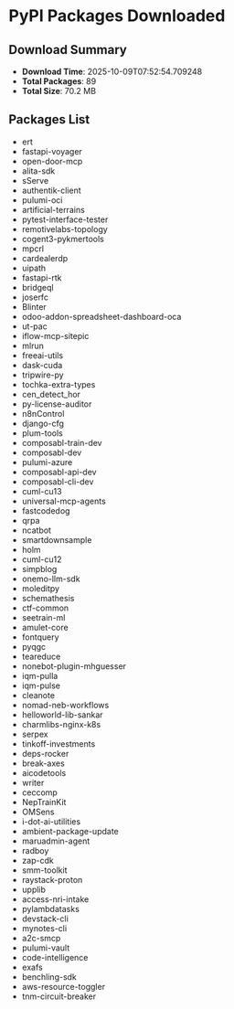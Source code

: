 # PyPI Packages Downloaded

## Download Summary
- **Download Time**: 2025-10-09T07:52:54.709248
- **Total Packages**: 89
- **Total Size**: 70.2 MB

## Packages List
- ert
- fastapi-voyager
- open-door-mcp
- alita-sdk
- sServe
- authentik-client
- pulumi-oci
- artificial-terrains
- pytest-interface-tester
- remotivelabs-topology
- cogent3-pykmertools
- mpcrl
- cardealerdp
- uipath
- fastapi-rtk
- bridgeql
- joserfc
- Blinter
- odoo-addon-spreadsheet-dashboard-oca
- ut-pac
- iflow-mcp-sitepic
- mlrun
- freeai-utils
- dask-cuda
- tripwire-py
- tochka-extra-types
- cen_detect_hor
- py-license-auditor
- n8nControl
- django-cfg
- plum-tools
- composabl-train-dev
- composabl-dev
- pulumi-azure
- composabl-api-dev
- composabl-cli-dev
- cuml-cu13
- universal-mcp-agents
- fastcodedog
- qrpa
- ncatbot
- smartdownsample
- holm
- cuml-cu12
- simpblog
- onemo-llm-sdk
- moleditpy
- schemathesis
- ctf-common
- seetrain-ml
- amulet-core
- fontquery
- pyqgc
- teareduce
- nonebot-plugin-mhguesser
- iqm-pulla
- iqm-pulse
- cleanote
- nomad-neb-workflows
- helloworld-lib-sankar
- charmlibs-nginx-k8s
- serpex
- tinkoff-investments
- deps-rocker
- break-axes
- aicodetools
- writer
- ceccomp
- NepTrainKit
- OMSens
- i-dot-ai-utilities
- ambient-package-update
- maruadmin-agent
- radboy
- zap-cdk
- smm-toolkit
- raystack-proton
- upplib
- access-nri-intake
- pylambdatasks
- devstack-cli
- mynotes-cli
- a2c-smcp
- pulumi-vault
- code-intelligence
- exafs
- benchling-sdk
- aws-resource-toggler
- tnm-circuit-breaker
